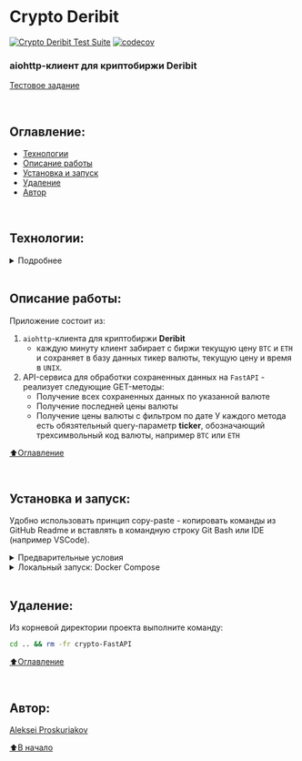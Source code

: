 # Crypto Deribit 
[![Crypto Deribit Test Suite](https://github.com/alexpro2022/crypto-FastAPI/actions/workflows/main.yml/badge.svg)](https://github.com/alexpro2022/crypto-FastAPI/actions/workflows/main.yml)
[![codecov](https://codecov.io/gh/alexpro2022/crypto-FastAPI/branch/main/graph/badge.svg?token=3JF5rKLnyD)](https://codecov.io/gh/alexpro2022/crypto-FastAPI)

### aiohttp-клиент для криптобиржи Deribit

[Тестовое задание](https://docs.yandex.ru/docs/view?url=ya-disk-public%3A%2F%2FNpKZnE3wuH7Stfm0GV0uDrURjfsXOmlJG5b847EUZFVt4FeMNp77zr2rYYv4qmPHq%2FJ6bpmRyOJonT3VoXnDag%3D%3D&name=%D0%A2%D0%B5%D1%81%D1%82%D0%BE%D0%B2%D0%BE%D0%B5_%D0%B7%D0%B0%D0%B4%D0%B0%D0%BD%D0%B8%D0%B5_junior_back_end_%D1%80%D0%B0%D0%B7%D1%80%D0%B0%D0%B1%D0%BE%D1%82%D1%87%D0%B8%D0%BA.pdf&nosw=1)

<br>

## Оглавление:
- [Технологии](#технологии)
- [Описание работы](#описание-работы)
- [Установка и запуск](#установка-и-запуск)
- [Удаление](#удаление)
- [Автор](#автор)

<br>

## Технологии:
<details><summary>Подробнее</summary><br>
    
[![Python](https://img.shields.io/badge/python-3.10%20%7C%203.11-blue?logo=python)](https://www.python.org/)
[![asyncio](https://img.shields.io/badge/-asyncio-464646?logo=python)](https://docs.python.org/3/library/asyncio.html)
[![aiohttp](https://img.shields.io/badge/-aiohttp-464646?logo=aiohttp)](https://docs.aiohttp.org/en/stable/index.html)
[![APScheduler](https://img.shields.io/badge/-APScheduler-464646?logo=APScheduler)](https://apscheduler.readthedocs.io/en/stable/index.html)
[![FastAPI](https://img.shields.io/badge/-FastAPI-464646?logo=fastapi)](https://fastapi.tiangolo.com/)

[![PostgreSQL](https://img.shields.io/badge/-PostgreSQL-464646?logo=PostgreSQL)](https://www.postgresql.org/)
[![asyncpg](https://img.shields.io/badge/-asyncpg-464646?logo=PostgreSQL)](https://pypi.org/project/asyncpg/)
[![SQLAlchemy](https://img.shields.io/badge/SQLAlchemy-v2.0-blue?logo=sqlalchemy)](https://www.sqlalchemy.org/)
[![Alembic](https://img.shields.io/badge/-Alembic-464646?logo=alembic)](https://alembic.sqlalchemy.org/en/latest/)

[![Pytest-asyncio](https://img.shields.io/badge/-Pytest--asyncio-464646?logo=Pytest)](https://pypi.org/project/pytest-asyncio/)
[![docker_compose](https://img.shields.io/badge/-Docker%20Compose-464646?logo=docker)](https://docs.docker.com/compose/)
[![GitHub_Actions](https://img.shields.io/badge/-GitHub_Actions-464646?logo=GitHub)](https://docs.github.com/en/actions)
[![Nginx](https://img.shields.io/badge/-NGINX-464646?logo=NGINX)](https://nginx.org/ru/)

[⬆️Оглавление](#оглавление)
</details>

<br>

## Описание работы:
Приложение состоит из:
  1. `aiohttp`-клиента для криптобиржи **Deribit**
        - каждую минуту клиент забирает с биржи текущую цену `BTC` и `ETH` и сохраняет в базу данных тикер валюты, текущую цену и время в `UNIX`.
  3. API-сервиса для обработки сохраненных данных на `FastAPI` - реализует следующие GET-методы:
        - Получение всех сохраненных данных по указанной валюте
        - Получение последней цены валюты
        - Получение цены валюты с фильтром по дате
У каждого метода есть обязятельный query-параметр __ticker__, обозначающий трехсимвольный код валюты, например `BTC` или `ETH`

[⬆️Оглавление](#оглавление)

<br>

## Установка и запуск:
Удобно использовать принцип copy-paste - копировать команды из GitHub Readme и вставлять в командную строку Git Bash или IDE (например VSCode).

<details><summary>Предварительные условия</summary>

Предполагается, что пользователь установил [Docker](https://docs.docker.com/engine/install/) и [Docker Compose](https://docs.docker.com/compose/install/) на локальной машине или на удаленном сервере, где проект будет запускаться в контейнерах. Проверить наличие можно выполнив команды:
```bash
docker --version && docker-compose --version
```
<h1></h1>    
</details>

<details><summary>Локальный запуск: Docker Compose</summary>

1. Клонируйте репозиторий с GitHub и введите данные для переменных окружения (значения даны для примера, но их можно оставить):
```bash
git clone https://github.com/alexpro2022/crypto-FastAPI.git && \
cd crypto-FastAPI && \
cp env_example .env && \
nano .env
```
2. Из корневой директории проекта выполните команду:
```bash
docker compose -f infra/local/docker-compose.yml up -d --build
```
Проект будет развернут в трех docker-контейнерах `db, web, nginx` по адресу http://localhost. 

Администрирование приложения может быть осуществлено через Swagger доступный по адресу http://localhost/docs.

3. Остановить docker и удалить контейнеры можно командой из корневой директории проекта:
```bash
docker compose -f infra/local/docker-compose.yml down
```
Если также необходимо удалить тома базы данных, статики и медиа:
```bash
docker compose -f infra/local/docker-compose.yml down -v
```

[⬆️Оглавление](#оглавление)
</details>
 
<br>

## Удаление:
Из корневой директории проекта выполните команду:
```bash
cd .. && rm -fr crypto-FastAPI
```

[⬆️Оглавление](#оглавление)

<br>
    
## Автор:
[Aleksei Proskuriakov](https://github.com/alexpro2022)

[⬆️В начало](#crypto-deribit)
